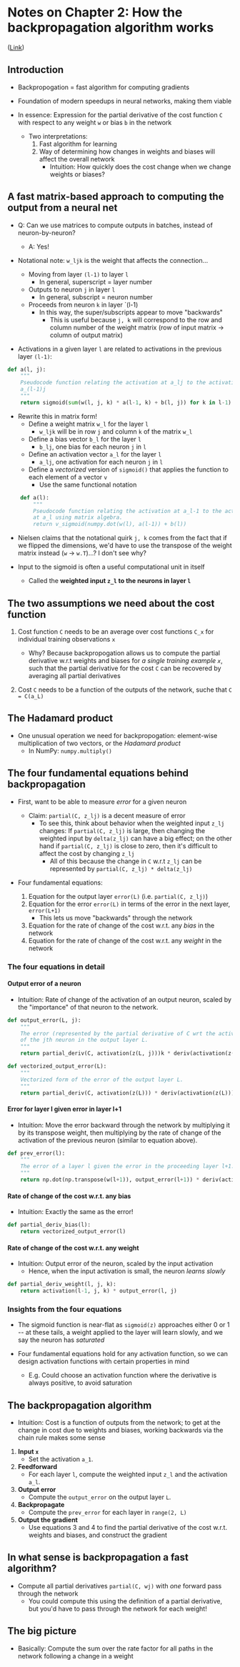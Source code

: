# Notes on Chapter 2: How the backpropagation algorithm works

([Link](http://neuralnetworksanddeeplearning.com/chap2.html))

## Introduction

- Backpropogation = fast algorithm for computing gradients

- Foundation of modern speedups in neural networks, making them viable

- In essence: Expression for the partial derivative of the cost function `C`
  with respect to any weight `w` or bias `b` in the network
    - Two interpretations:
        1. Fast algorithm for learning
        2. Way of determining how changes in weights and biases will affect the
           overall network
            - Intuition: How quickly does the cost change when we change weights or
              biases?

## A fast matrix-based approach to computing the output from a neural net

- Q: Can we use matrices to compute outputs in batches, instead of
  neuron-by-neuron?
    - A: Yes!

- Notational note: `w_ljk` is the weight that affects the connection...
    - Moving from layer `(l-1)` to layer `l`
        - In general, superscript = layer number
    - Outputs to neuron `j` in layer `l`
        - In general, subscript = neuron number
    - Proceeds from neuron `k` in layer `(l-1)
        - In this way, the super/subscripts appear to move "backwards"
            - This is useful because `j, k` will correspond to the row and
              column number of the weight matrix (row of input matrix -> column
              of output matrix)

- Activations in a given layer `l` are related to activations in the previous
  layer `(l-1)`:

```python
def a(l, j):
    """
    Pseudocode function relating the activation at a_lj to the activation at
    a_(l-1)j
    """
    return sigmoid(sum(w(l, j, k) * a(l-1, k) + b(l, j)) for k in l-1) 
```

- Rewrite this in matrix form!
    - Define a weight matrix `w_l` for the layer `l`
        - `w_ljk` will be in row `j` and column `k` of the matrix `w_l`
    - Define a bias vector `b_l` for the layer `l`
        - `b_lj`, one bias for each neuron `j` in `l`
    - Define an activation vector `a_l` for the layer `l`
        - `a_lj`, one activation for each neuron `j` in `l`
    - Define a _vectorized_ version of `sigmoid()` that applies the function to
      each element of a vector `v`
        - Use the same functional notation

```python
    def a(l):
        """
        Pseudocode function relating the activation at a_l-1 to the activation
        at a_l using matrix algebra.
        return v_sigmoid(numpy.dot(w(l), a(l-1)) + b(l)) 
```

- Nielsen claims that the notational quirk `j, k` comes from the fact that if we
  flipped the dimensions, we'd have to use the transpose of the weight matrix
  instead (`w` -> `w.T`)...? I don't see why?

- Input to the sigmoid is often a useful computational unit in itself
    - Called the **weighted input `z_l` to the neurons in layer `l`**

## The two assumptions we need about the cost function

1. Cost function `C` needs to be an average over cost functions `C_x` for
   individual training observations `x`
    - Why? Because backpropogation allows us to compute the partial derivative
      w.r.t weights and biases for _a single training example `x`_, such that
      the partial derivative for the cost `C` can be recovered by
      averaging all partial derivatives 

2. Cost `C` needs to be a function of the outputs of the network, suche that `C
   = C(a_L)`

## The Hadamard product

- One unusual operation we need for backpropogation: element-wise multiplication
  of two vectors, or the _Hadamard product_
    - In NumPy: `numpy.multiply()`

## The four fundamental equations behind backpropagation

- First, want to be able to measure _error_ for a given neuron
    - Claim: `partial(C, z_lj)` is a decent measure of error
        - To see this, think about behavior when the weighted input `z_lj`
          changes: If `partial(C, z_lj)` is large, then changing the weighted
          input by `delta(z_lj)` can have a big effect; on the other hand if
          `partial(C, z_lj)` is close to zero, then it's difficult to affect the
          cost by changing `z_lj`
            - All of this because the change in `C` w.r.t `z_lj` can be
              represented by `partial(C, z_lj) * delta(z_lj)`

- Four fundamental equations:
    1. Equation for the output layer `error(L)` (i.e. `partial(C, z_lj)`)
    2. Equation for the error `error(L)` in terms of the error in the next
       layer, `error(L+1)`
        - This lets us move "backwards" through the network
    3. Equation for the rate of change of the cost w.r.t. any _bias_ in the
       network
    4. Equation for the rate of change of the cost w.r.t. any _weight_ in the
       network

### The four equations in detail

#### Output error of a neuron

- Intuition: Rate of change of the activation of an output neuron, scaled by the
  "importance" of that neuron to the network. 

```python
def output_error(L, j):
    """
    The error (represented by the partial derivative of C wrt the activation)
    of the jth neuron in the output layer L.
    """
    return partial_deriv(C, activation(z(L, j)))k * deriv(activation(z(L, j)))

def vectorized_output_error(L):
    """
    Vectorized form of the error of the output layer L.
    """
    return partial_deriv(C, activation(z(L))) * deriv(activation(z(L)))
```

#### Error for layer l given error in layer l+1

- Intuition: Move the error backward through the network by multiplying it by
  its transpose weight, then multiplying by the rate of change of the activation
  of the previous neuron (similar to equation above).

```python
def prev_error(l):
    """
    The error of a layer l given the error in the proceeding layer l+1.
    """
    return np.dot(np.transpose(w(l+1)), output_error(l+1)) * deriv(activation(z(L)))
```

#### Rate of change of the cost w.r.t. any bias

- Intuition: Exactly the same as the error!

```python
def partial_deriv_bias(l):
    return vectorized_output_error(l)
```

#### Rate of change of the cost w.r.t. any weight

- Intuition: Output error of the neuron, scaled by the input activation
    - Hence, when the input activation is small, the neuron _learns slowly_

```python
def partial_deriv_weight(l, j, k):
    return activation(l-1, j, k) * output_error(l, j)
```

### Insights from the four equations

- The sigmoid function is near-flat as `sigmoid(z)` approaches either 0 or 1 --
  at these tails, a weight applied to the layer will learn slowly, and we say the
  neuron has _saturated_

- Four fundamental equations hold for any activation function, so we can design
  activation functions with certain properties in mind
    - E.g. Could choose an activation function where the derivative is always
      positive, to avoid saturation

## The backpropagation algorithm

- Intuition: Cost is a function of outputs from the network; to get at the
  change in cost due to weights and biases, working backwards via the chain rule
  makes some sense

1. **Input `x`**
    - Set the activation `a_1`.
2. **Feedforward**
    - For each layer `l`, compute the weighted input `z_l` and the activation
      `a_l`.
3. **Output error**
    - Compute the `output_error` on the output layer `L`.
4. **Backpropagate**
    - Compute the `prev_error` for each layer in `range(2, L)`
5. **Output the gradient**
    - Use equations 3 and 4 to find the partial derivative of the cost w.r.t.
      weights and biases, and construct the gradient

## In what sense is backpropagation a fast algorithm?

- Compute all partial derivatives `partial(C, wj)` with _one_ forward pass
  through the network
    - You could compute this using the definition of a partial derivative, but
      you'd have to pass through the network for each weight!

## The big picture

- Basically: Compute the sum over the rate factor for all paths in the network
  following a change in a weight
